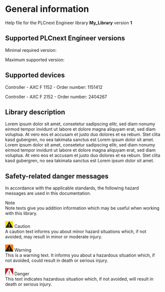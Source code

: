 <div class="main">

# <a class="link" name="General_information">General information</a>

Help file for the PLCnext Engineer library **My_Library** <!-- Change library name --> version **1** <!-- Change library version -->


## <a class="link" name="Supported_PLCnext_Engineer_versions">Supported PLCnext Engineer versions</a>

Minimal required version: <!-- e.g. PLCnext Engineer 2020.0 LTS -->

Maximum supported version: <!-- e.g. PLCnext Engineer 2023.0.1 LTS -->

## <a class="link" name="Supported_devices">Supported devices</a>

<!-- *** Add or change supported controls here: *** -->

Controller - AXC F 1152 - Order number: 1151412

Controller - AXC F 2152 - Order number: 2404267

## <a class="link" name="Library_description">Library description</a>

<!-- *** Add short description for your library here: *** -->

Lorem ipsum dolor sit amet, consetetur sadipscing elitr, sed diam nonumy eirmod tempor invidunt ut labore et dolore magna aliquyam erat, sed diam voluptua. At vero eos et accusam et justo duo dolores et ea rebum. Stet clita kasd gubergren, no sea takimata sanctus est Lorem ipsum dolor sit amet. Lorem ipsum dolor sit amet, consetetur sadipscing elitr, sed diam nonumy eirmod tempor invidunt ut labore et dolore magna aliquyam erat, sed diam voluptua. At vero eos et accusam et justo duo dolores et ea rebum. Stet clita kasd gubergren, no sea takimata sanctus est Lorem ipsum dolor sit amet.


<div class="pagebreak"> </div>

## <a class="link" name="Safety-related_messages">Safety-related danger messages</a>

<!-- *** You can use the following snippets as templates in your FB/FU documentation *** -->
<!-- *** But do NOT change content here *** -->

In accordance with the applicable standards, the following hazard messages are used in this documentation.

<!-- Note box-->
<div class="noteheadertext"> Note </div>
<div class="notetext">Note texts give you addition information which may be useful when working with this library.</div></br>

<!-- Caution box-->
<div class="cautionheadertext"><img src="./_images/caution_label.gif"> Caution </div>
<div class="notetext">A caution text informs you about minor hazard situations which, if not avoided, may result in minor or moderate injury.</div></br>

<!-- Warning box-->
<div class="warningheadertext"><img src="./_images/warning_label.gif"> Warning </div>
<div class="notetext">This is a warning text. It informs you about a hazardous situation which, if not avoided, could result in death or serious injury.</div> </br>

<!-- Danger box-->
<div class="dangerheadertext"><img src="./_images/danger_label.gif"> Danger </div>
<div class="notetext">This text indicates hazardous situation which, if not avoided, will result in death or serious injury.</div>

</div>